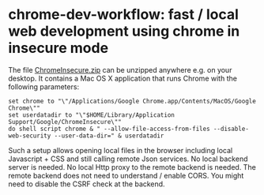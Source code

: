 # chrome-dev-workflow: fast / local web development using chrome in insecure mode

The file [ChromeInsecure.zip](ChromeInsecure.zip) can be unzipped anywhere e.g. on your desktop.
It contains a Mac OS X application that runs Chrome with the following parameters:

    set chrome to "\"/Applications/Google Chrome.app/Contents/MacOS/Google Chrome\""
    set userdatadir to "\"$HOME/Library/Application Support/Google/ChromeInsecure\""
    do shell script chrome & " --allow-file-access-from-files --disable-web-security --user-data-dir=" & userdatadir

Such a setup allows opening local files in the browser including local Javascript + CSS and still calling remote Json services.
No local backend server is needed.
No local Http proxy to the remote backend is needed.
The remote backend does not need to understand / enable CORS.
You might need to disable the CSRF check at the backend.
